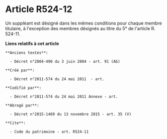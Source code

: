 # Article R524-12

Un suppléant est désigné dans les mêmes conditions pour chaque membre titulaire, à l'exception des membres désignés au titre
du 5° de l'article R. 524-11.

**Liens relatifs à cet article**

	**Anciens textes**:

	  - Décret n°2004-490 du 3 juin 2004 - art. 91 (Ab)

	**Créé par**:

	  - Décret n°2011-574 du 24 mai 2011  - art.

	**Codifié par**:

	  - Décret n°2011-574 du 24 mai 2011 Annexe - art.

	**Abrogé par**:

	  - Décret n°2015-1469 du 13 novembre 2015 - art. 35 (V)

	**Cite**:

	  - Code du patrimoine - art. R524-11
